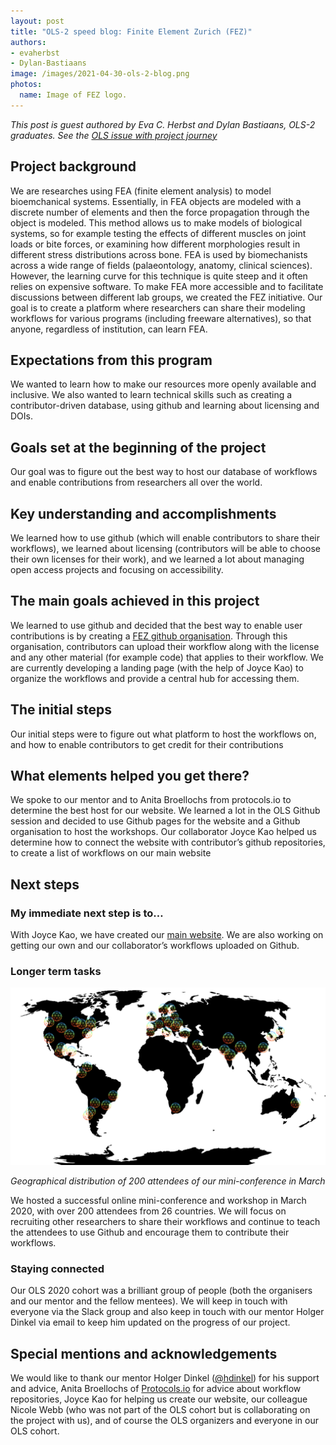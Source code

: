 ```yaml
---
layout: post
title: "OLS-2 speed blog: Finite Element Zurich (FEZ)"
authors:
- evaherbst
- Dylan-Bastiaans
image: /images/2021-04-30-ols-2-blog.png
photos:
  name: Image of FEZ logo.
---
```


_This post is guest authored by Eva C. Herbst and Dylan Bastiaans, OLS-2 graduates. See the [OLS issue with project journey](https://github.com/open-life-science/ols-2/issues/23)_

## Project background

We are researches using FEA (finite element analysis) to model bioemchanical systems. Essentially, in FEA objects are modeled with a discrete number of elements and then the force propagation through the object is modeled. This method allows us to make models of biological systems, so for example testing the effects of different muscles on joint loads or bite forces, or examining how different morphologies result in different stress distributions across bone. FEA is used by biomechanists across a wide range of fields (palaeontology, anatomy, clinical sciences). However, the learning curve for this technique is quite steep and it often relies on expensive software. To make FEA more accessible and to facilitate discussions between different lab groups, we created the FEZ initiative. Our goal is to create a platform where researchers can share their modeling workflows for various programs (including freeware alternatives), so that anyone, regardless of institution, can learn FEA.

## Expectations from this program

We wanted to learn how to make our resources more openly available and inclusive. We also wanted to learn technical skills such as creating a contributor-driven database, using github and learning about licensing and DOIs. 

## Goals set at the beginning of the project

Our goal was to figure out the best way to host our database of workflows and enable contributions from researchers all over the world. 

## Key understanding and accomplishments

We learned how to use github (which will enable contributors to share their workflows), we learned about licensing (contributors will be able to choose their own licenses for their work), and we learned a lot about managing open access projects and focusing on accessibility.

## The main goals achieved in this project

We learned to use github and decided that the best way to enable user contributions is by creating a [FEZ github organisation](https://github.com/FEZ-Finite-Element-Zurich/FEZ-Main-Info). Through this organisation, contributors can upload their workflow along with the license and any other material (for example code) that applies to their workflow. We are currently developing a landing page (with the help of Joyce Kao) to organize the workflows and provide a central hub for accessing them. 

## The initial steps

Our initial steps were to figure out what platform to host the workflows on, and how to enable contributors to get credit for their contributions

## What elements helped you get there?

We spoke to our mentor and to Anita Broellochs from protocols.io to determine the best host for our website. We learned a lot in the OLS Github session and decided to use Github pages for the website and a Github organisation to host the workshops. Our collaborator Joyce Kao helped us determine how to connect the website with contributor’s github repositories, to create a list of workflows on our main website

## Next steps

### My immediate next step is to…

With Joyce Kao, we have created our [main website](https://fez-finite-element-zurich.github.io/). We are also working on getting our own and our collaborator’s workflows uploaded on Github.

### Longer term tasks

![This is world map highlighting 26 countries where our participants joined from](/images/2021-04-30-ols-2-blog-2.png)

*Geographical distribution of 200 attendees of our mini-conference in March*

We hosted  a successful online mini-conference and workshop in March 2020, with over 200 attendees from 26 countries.
We will focus on recruiting other researchers to share their workflows and continue to teach the attendees to use Github and encourage them to contribute their workflows.

### Staying connected

Our OLS 2020 cohort was a brilliant group of people (both the organisers and our mentor and the fellow mentees). We will keep in touch with everyone via the Slack group and also keep in touch with our mentor Holger Dinkel via email to keep him updated on the progress of our project. 

## Special mentions and acknowledgements

We would like to thank our mentor Holger Dinkel ([@hdinkel](https://github.com/hdinkel)) for his support and advice, Anita Broellochs of [Protocols.io](https://www.protocols.io/) for advice about workflow repositories, Joyce Kao for helping us create our website, our colleague Nicole Webb (who was not part of the OLS cohort but is collaborating on the project with us), and of course the OLS organizers and everyone in our OLS cohort.

